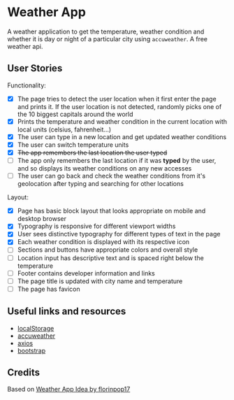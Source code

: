 # Weather App

A weather application to get the temperature, weather condition and whether it is day or night of a particular city using `accuweather`. A free weather api.

## User Stories

Functionality:

- [x] The page tries to detect the user location when it first enter the page and prints it. If the user location is not detected, randomly picks one of the 10 biggest capitals around the world
- [x] Prints the temperature and weather condition in the current location with local units (celsius, fahrenheit...)
- [x] The user can type in a new location and get updated weather conditions
- [x] The user can switch temperature units
- [x] ~~The app remembers the last location the user typed~~
- [ ] The app only remembers the last location if it was **typed** by the user, and so displays its weather conditions on any new accesses
- [ ] The user can go back and check the weather conditions from it's geolocation after typing and searching for other locations

Layout:

- [x] Page has basic block layout that looks appropriate on mobile and desktop browser
- [x] Typography is responsive for different viewport widths
- [x] User sees distinctive typography for different types of text in the page
- [x] Each weather condition is displayed with its respective icon
- [ ] Sections and buttons have appropriate colors and overall style
- [ ] Location input has descriptive text and is spaced right below the temperature
- [ ] Footer contains developer information and links
- [ ] The page title is updated with city name and temperature
- [ ] The page has favicon

## Useful links and resources

- [localStorage](https://developer.mozilla.org/en-US/docs/Web/API/Window/localStorage)
- [accuweather](https://developer.accuweather.com/)
- [axios](https://github.com/axios/axios)
- [bootstrap](https://getbootstrap.com/)

## Credits

Based on [Weather App Idea by florinpop17](https://github.com/florinpop17/app-ideas/blob/master/Projects/1-Beginner/Weather-App.md)
